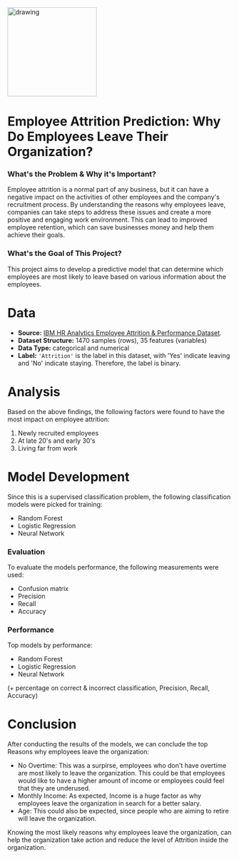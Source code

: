 <img src="https://i.giphy.com/media/kf8bMrmElVACLbFCDg/giphy.webp" alt="drawing" width="200"/>

# Employee Attrition Prediction: Why Do Employees Leave Their Organization?

### What's the Problem & Why it's Important?
Employee attrition is a normal part of any business, but it can have a negative impact on the activities of other employees and the company's recruitment process. By understanding the reasons why employees leave, companies can take steps to address these issues and create a more positive and engaging work environment. This can lead to improved employee retention, which can save businesses money and help them achieve their goals.

### What's the Goal of This Project?
This project aims to develop a predictive model that can determine which employees are most likely to leave based on various information about the employees.


# Data
* **Source:** [IBM HR Analytics Employee Attrition & Performance Dataset](https://www.kaggle.com/datasets/pavansubhasht/ibm-hr-analytics-attrition-dataset).
* **Dataset Structure:** 1470 samples (rows), 35 features (variables)
* **Data Type:** categorical and numerical
* **Label:** <code>'Attrition'</code> is the label in this dataset, with 'Yes' indicate leaving and 'No' indicate staying. Therefore, the label is binary.


# Analysis
Based on the above findings, the following factors were found to have the most impact on employee attrition:
1. Newly recruited employees 
2. At late 20's and early 30's 
3. Living far from work 


# Model Development
Since this is a supervised classification problem, the following classification models were picked for training:
* Random Forest
* Logistic Regression
* Neural Network

### Evaluation
To evaluate the models performance, the following measurements were used:
* Confusion matrix
* Precision
* Recall
* Accuracy

### Performance
Top models by performance:
* Random Forest
* Logistic Regression
* Neural Network

(+ percentage on correct & incorrect classification, Precision, Recall, Accuracy)

# Conclusion
After conducting the results of the models, we can conclude the top Reasons why employees leave the organization:
* No Overtime: This was a surpirse, employees who don't have overtime are most likely to leave the organization. This could be that employees would like to have a higher amount of income or employees could feel that they are underused.
* Monthly Income: As expected, Income is a huge factor as why employees leave the organization in search for a better salary.
* Age: This could also be expected, since people who are aiming to retire will leave the organization.
  
Knowing the most likely reasons why employees leave the organization, can help the organization take action and reduce the level of Attrition inside the organization.


